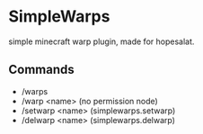 # SimpleWarps
simple minecraft warp plugin, made for hopesalat.

## Commands
- /warps
- /warp \<name\> (no permission node)
- /setwarp \<name\> (simplewarps.setwarp)
- /delwarp \<name\> (simplewarps.delwarp)


